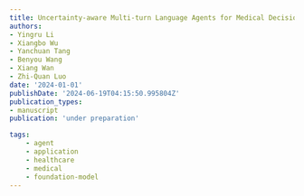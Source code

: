 ```yaml
---
title: Uncertainty-aware Multi-turn Language Agents for Medical Decision-making
authors:
- Yingru Li
- Xiangbo Wu
- Yanchuan Tang
- Benyou Wang
- Xiang Wan
- Zhi-Quan Luo
date: '2024-01-01'
publishDate: '2024-06-19T04:15:50.995804Z'
publication_types:
- manuscript
publication: 'under preparation'

tags:
    - agent
    - application
    - healthcare
    - medical
    - foundation-model
---
```

